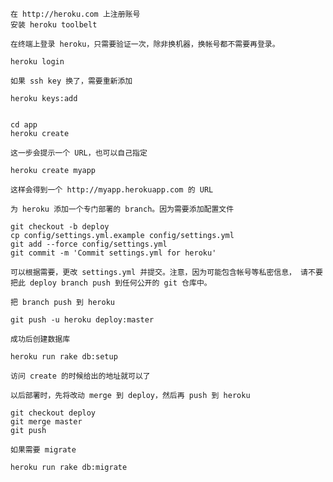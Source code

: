 
    在 http://heroku.com 上注册账号
    安装 heroku toolbelt

    在终端上登录 heroku，只需要验证一次，除非换机器，换帐号都不需要再登录。

    heroku login

    如果 ssh key 换了，需要重新添加

    heroku keys:add


    cd app
    heroku create

    这一步会提示一个 URL，也可以自己指定

    heroku create myapp

    这样会得到一个 http://myapp.herokuapp.com 的 URL

    为 heroku 添加一个专门部署的 branch。因为需要添加配置文件

    git checkout -b deploy
    cp config/settings.yml.example config/settings.yml
    git add --force config/settings.yml
    git commit -m 'Commit settings.yml for heroku'

    可以根据需要，更改 settings.yml 并提交。注意，因为可能包含帐号等私密信息， 请不要把此 deploy branch push 到任何公开的 git 仓库中。

    把 branch push 到 heroku

    git push -u heroku deploy:master

    成功后创建数据库

    heroku run rake db:setup

    访问 create 的时候给出的地址就可以了

    以后部署时，先将改动 merge 到 deploy，然后再 push 到 heroku

    git checkout deploy
    git merge master
    git push

    如果需要 migrate

    heroku run rake db:migrate

